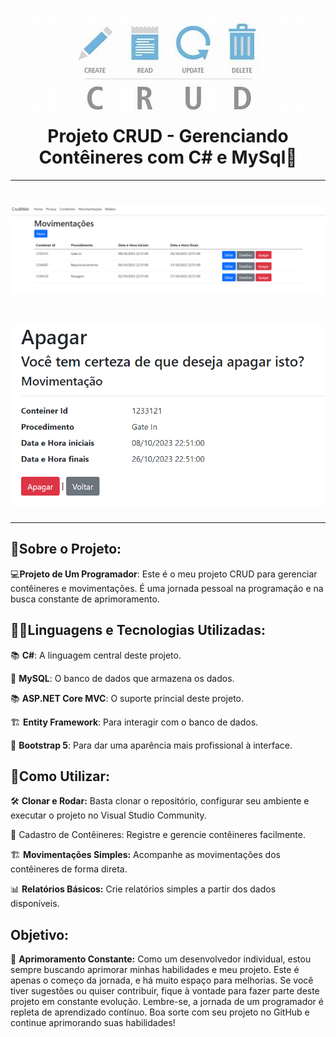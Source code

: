 <h1 align="center">
    <img src="th.jpeg">
    <br/>Projeto CRUD - Gerenciando Contêineres com C# e MySql🚢
</h1>
 
---------------------------------------------------------------
<h1 align="center">
    <img src="1.png">
</h1>

<h1 align="center">
    <img src="2.png">
</h1>

---

## 🚀Sobre o Projeto:

 💻**Projeto de Um Programador**: Este é o meu projeto CRUD para gerenciar contêineres e movimentações. É uma jornada pessoal na programação e na busca constante de aprimoramento.


 ## 🧑‍💻Linguagens e Tecnologias Utilizadas:

📚 **C#**: A linguagem central deste projeto.

💽 **MySQL**: O banco de dados que armazena os dados.

📚 **ASP.NET Core MVC**: O suporte princial deste projeto.

🏗️ **Entity Framework**: Para interagir com o banco de dados.

🎨 **Bootstrap 5**: Para dar uma aparência mais profissional à interface.



## 🔧Como Utilizar:

🛠️ **Clonar e Rodar:** Basta clonar o repositório, configurar seu ambiente e executar o projeto no Visual Studio Community.

📝 Cadastro de Contêineres: Registre e gerencie contêineres facilmente.

🏗️ **Movimentações Simples:** Acompanhe as movimentações dos contêineres de forma direta.

📊 **Relatórios Básicos:** Crie relatórios simples a partir dos dados disponíveis.


## Objetivo:

🎯 **Aprimoramento Constante:** Como um desenvolvedor individual, estou sempre buscando aprimorar minhas habilidades e meu projeto. Este é apenas o começo da jornada, e há muito espaço para melhorias. Se você tiver sugestões ou quiser contribuir, fique à vontade para fazer parte deste projeto em constante evolução.
Lembre-se, a jornada de um programador é repleta de aprendizado contínuo. Boa sorte com seu projeto no GitHub e continue aprimorando suas habilidades!

